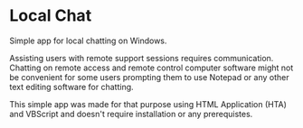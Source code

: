 # Local Chat
Simple app for local chatting on Windows.

Assisting users with remote support sessions requires communication. Chatting on remote access and remote control computer software might not be convenient for some users prompting them to use Notepad or any other text editing software for chatting.

This simple app was made for that purpose using HTML Application (HTA) and VBScript and doesn't require installation or any prerequistes.
